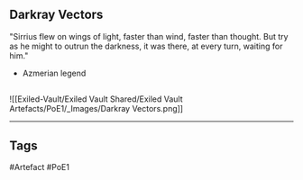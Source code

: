 ## Darkray Vectors
"Sirrius flew on wings of light, faster than wind, faster
than thought. But try as he might to outrun the darkness,
it was there, at every turn, waiting for him."
- Azmerian legend
##
![[Exiled-Vault/Exiled Vault Shared/Exiled Vault Artefacts/PoE1/_Images/Darkray Vectors.png]]

---
## Tags
#Artefact
#PoE1
